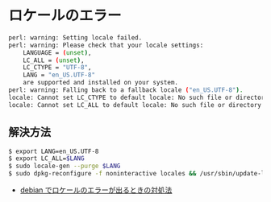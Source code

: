 # ロケールのエラー

```bash
perl: warning: Setting locale failed.
perl: warning: Please check that your locale settings:
	LANGUAGE = (unset),
	LC_ALL = (unset),
	LC_CTYPE = "UTF-8",
	LANG = "en_US.UTF-8"
    are supported and installed on your system.
perl: warning: Falling back to a fallback locale ("en_US.UTF-8").
locale: Cannot set LC_CTYPE to default locale: No such file or directory
locale: Cannot set LC_ALL to default locale: No such file or directory
```

## 解決方法

```bash
$ export LANG=en_US.UTF-8
$ export LC_ALL=$LANG
$ sudo locale-gen --purge $LANG
$ sudo dpkg-reconfigure -f noninteractive locales && /usr/sbin/update-locale LANG=$LANG LC_ALL=$LANG
```

- [debian でロケールのエラーが出るときの対処法](https://qiita.com/d6rkaiz/items/c32f2b4772e25b1ba3ba)
